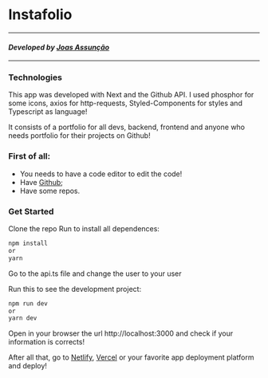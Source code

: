 # Instafolio
------------------------------------------------------------------
#### _Developed by [Joas Assunção](https://linkedin.com/in/Joas-Assuncao)_
------------------------------------------------------------------
### Technologies
This app was developed with Next and the Github API. I used phosphor for some icons, axios for http-requests, Styled-Components for styles and Typescript as language!

It consists of a portfolio for all devs, backend, frontend and anyone who needs portfolio for their projects on Github!

### First of all:
- You needs to have a code editor to edit the code!
- Have [Github](https://github.com);
- Have some repos.

### Get Started
Clone the repo
Run to install all dependences: 
```sh
npm install
or
yarn
```
Go to the api.ts file and change the user to your user

Run this to see the development project:
```sh
npm run dev
or
yarn dev
```

Open in your browser the url http://localhost:3000 and check if your information is corrects!

After all that, go to [Netlify](https://www.netlify.com/), [Vercel](https://vercel.com/dashboard) or your favorite app deployment platform and deploy! 
